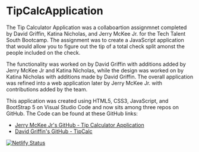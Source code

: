 # TipCalcApplication

The Tip Calculator Application was a collaboartion assignmnet completed by David Griffin, Katina Nicholas, and Jerry McKee Jr. for the Tech Talent South Bootcamp. The assignment was to create a JavaScript application that would allow you to figure out the tip of a total check split amonst the people included on the check. 

The functionality was worked on by David Griffin with additions added by Jerry McKee Jr and Katina Nicholas, while the design was worked on by Katina Nicholas with additions made by David Griffin. The overall application was refined into a web application later by Jerry McKee Jr. with contributions added by the team.

This application was created using HTML5, CSS3, JavaScript, and BootStrap 5 on Visual Studio Code and now sits among three repos on GitHub. The Code can be found at these GitHub links:

* [Jerry McKee Jr's GitHub - Tip Calculator Application](https://github.com/McKeeJerry-FS/TipCalcApplication) 
* [David Griffin's GitHub - TipCalc](https://github.com/dwg06d/tipCalc)



[![Netlify Status](https://api.netlify.com/api/v1/badges/3443fb10-3906-4efa-ba91-87781fb430b6/deploy-status)](https://app.netlify.com/sites/jm-tipcalculator/deploys)
